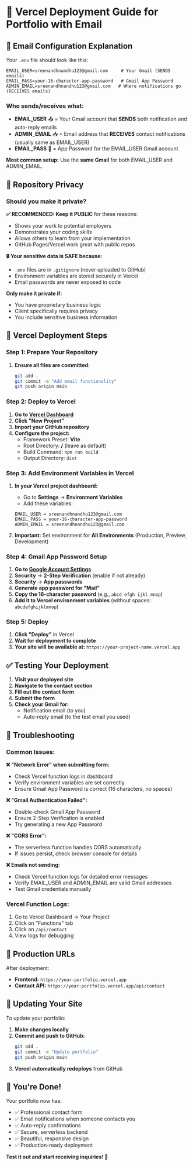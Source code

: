# 🚀 Vercel Deployment Guide for Portfolio with Email

## 📧 **Email Configuration Explanation**

Your `.env` file should look like this:

```env
EMAIL_USER=sreenandhnandhu123@gmail.com     # Your Gmail (SENDS emails)
EMAIL_PASS=your-16-character-app-password   # Gmail App Password
ADMIN_EMAIL=sreenandhnandhu123@gmail.com   # Where notifications go (RECEIVES emails)
```

### **Who sends/receives what:**
- **EMAIL_USER** 📤 = Your Gmail account that **SENDS** both notification and auto-reply emails
- **ADMIN_EMAIL** 📥 = Email address that **RECEIVES** contact notifications (usually same as EMAIL_USER)
- **EMAIL_PASS** 🔑 = App Password for the EMAIL_USER Gmail account

**Most common setup:** Use the **same Gmail** for both EMAIL_USER and ADMIN_EMAIL.

## 🔐 **Repository Privacy**

### **Should you make it private?**

**✅ RECOMMENDED: Keep it PUBLIC** for these reasons:
- Shows your work to potential employers
- Demonstrates your coding skills
- Allows others to learn from your implementation
- GitHub Pages/Vercel work great with public repos

**🔒 Your sensitive data is SAFE because:**
- `.env` files are in `.gitignore` (never uploaded to GitHub)
- Environment variables are stored securely in Vercel
- Email passwords are never exposed in code

**Only make it private if:**
- You have proprietary business logic
- Client specifically requires privacy
- You include sensitive business information

## 🚀 **Vercel Deployment Steps**

### **Step 1: Prepare Your Repository**

1. **Ensure all files are committed:**
   ```bash
   git add .
   git commit -m "Add email functionality"
   git push origin main
   ```

### **Step 2: Deploy to Vercel**

1. **Go to [Vercel Dashboard](https://vercel.com/dashboard)**
2. **Click "New Project"**
3. **Import your GitHub repository**
4. **Configure the project:**
   - Framework Preset: **Vite**
   - Root Directory: **/** (leave as default)
   - Build Command: `npm run build`
   - Output Directory: `dist`

### **Step 3: Add Environment Variables in Vercel**

1. **In your Vercel project dashboard:**
   - Go to **Settings** → **Environment Variables**
   - Add these variables:

   ```
   EMAIL_USER = sreenandhnandhu123@gmail.com
   EMAIL_PASS = your-16-character-app-password
   ADMIN_EMAIL = sreenandhnandhu123@gmail.com
   ```

2. **Important:** Set environment for **All Environments** (Production, Preview, Development)

### **Step 4: Gmail App Password Setup**

1. **Go to [Google Account Settings](https://myaccount.google.com/)**
2. **Security** → **2-Step Verification** (enable if not already)
3. **Security** → **App passwords**
4. **Generate app password for "Mail"**
5. **Copy the 16-character password** (e.g., `abcd efgh ijkl mnop`)
6. **Add it to Vercel environment variables** (without spaces: `abcdefghijklmnop`)

### **Step 5: Deploy**

1. **Click "Deploy"** in Vercel
2. **Wait for deployment to complete**
3. **Your site will be available at:** `https://your-project-name.vercel.app`

## ✅ **Testing Your Deployment**

1. **Visit your deployed site**
2. **Navigate to the contact section**
3. **Fill out the contact form**
4. **Submit the form**
5. **Check your Gmail for:**
   - Notification email (to you)
   - Auto-reply email (to the test email you used)

## 🐛 **Troubleshooting**

### **Common Issues:**

**❌ "Network Error" when submitting form:**
- Check Vercel function logs in dashboard
- Verify environment variables are set correctly
- Ensure Gmail App Password is correct (16 characters, no spaces)

**❌ "Gmail Authentication Failed":**
- Double-check Gmail App Password
- Ensure 2-Step Verification is enabled
- Try generating a new App Password

**❌ "CORS Error":**
- The serverless function handles CORS automatically
- If issues persist, check browser console for details

**❌ Emails not sending:**
- Check Vercel function logs for detailed error messages
- Verify EMAIL_USER and ADMIN_EMAIL are valid Gmail addresses
- Test Gmail credentials manually

### **Vercel Function Logs:**
1. Go to Vercel Dashboard → Your Project
2. Click on "Functions" tab
3. Click on `/api/contact`
4. View logs for debugging

## 📱 **Production URLs**

After deployment:
- **Frontend:** `https://your-portfolio.vercel.app`
- **Contact API:** `https://your-portfolio.vercel.app/api/contact`

## 🔄 **Updating Your Site**

To update your portfolio:
1. **Make changes locally**
2. **Commit and push to GitHub:**
   ```bash
   git add .
   git commit -m "Update portfolio"
   git push origin main
   ```
3. **Vercel automatically redeploys** from GitHub

## 🎉 **You're Done!**

Your portfolio now has:
- ✅ Professional contact form
- ✅ Email notifications when someone contacts you
- ✅ Auto-reply confirmations
- ✅ Secure, serverless backend
- ✅ Beautiful, responsive design
- ✅ Production-ready deployment

**Test it out and start receiving inquiries! 🚀**